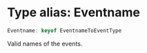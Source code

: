 # Type alias: Eventname

```ts
Eventname: keyof EventnameToEventType
```

Valid names of the events.
